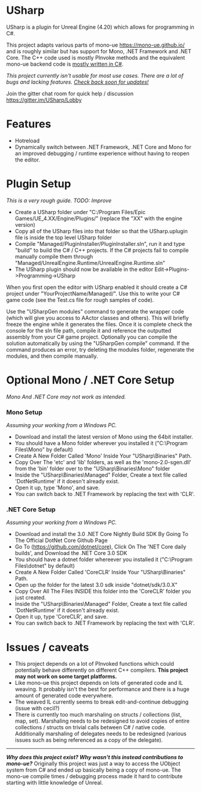 # USharp

USharp is a plugin for Unreal Engine (4.20) which allows for programming in C#.

This project adapts various parts of mono-ue https://mono-ue.github.io/ and is roughly similar but has support for Mono, .NET Framework and .NET Core. The C++ code used is mostly PInvoke methods and the equivalent mono-ue backend code is [mostly written in C#](https://github.com/pixeltris/USharp/tree/master/Managed/UnrealEngine.Runtime/UnrealEngine.Runtime/Internal).

_This project currently isn't usable for most use cases. There are a lot of bugs and lacking features. [Check back soon for updates!](https://github.com/pixeltris/USharp/projects/2)_

Join the gitter chat room for quick help / discussion https://gitter.im/USharp/Lobby

# Features

- Hotreload
- Dynamically switch between .NET Framework, .NET Core and Mono for an improved debugging / runtime experience without having to reopen the editor.

# Plugin Setup

_This is a very rough guide. TODO: Improve_

- Create a USharp folder under "C:/Program Files/Epic Games/UE_4.XX/Engine/Plugins/" (replace the "XX" with the engine version)
- Copy all of the USharp files into that folder so that the USharp.uplugin file is inside the top level USharp folder
- Compile "Managed/PluginInstaller/PluginInstaller.sln", run it and type "build" to build the C# / C++ projects. If the C# projects fail to compile manually compile them through "Managed/UnrealEngine.Runtime/UnrealEngine.Runtime.sln"
- The USharp plugin should now be available in the editor Edit->Plugins->Programming->USharp

When you first open the editor with USharp enabled it should create a C# project under "YourProjectName/Managed/". Use this to write your C# game code (see the Test.cs file for rough samples of code).

Use the "USharpGen modules" command to generate the wrapper code (which will give you access to AActor classes and others). This will briefly freeze the engine while it generates the files. Once it is complete check the console for the sln file path, compile it and reference the outputted assembly from your C# game project. Optionally
you can compile the solution automatically by using the "USharpGen compile" command. If the command produces an error, try deleting the modules folder, regenerate the modules,
and then compile manually.  

# Optional Mono / .NET Core Setup

_Mono And .NET Core may not work as intended._

### Mono Setup
_Assuming your working from a Windows PC._
- Download and install the latest version of Mono using the 64bit installer.
- You should have a Mono folder wherever you installed it ("C:\Program Files\Mono" by default) 
- Create A New Folder Called 'Mono' Inside Your "USharp\Binaries" Path.
- Copy Over The 'etc' and 'lib' folders, as well as the 'mono-2.0-sgen.dll' from the 'bin' folder over to the "USharp\Binaries\Mono" folder
- Inside the "USharp\Binaries\Managed" Folder, Create a text file called 'DotNetRuntime' if it doesn't already exist.
- Open it up, type 'Mono', and save.
- You can switch back to .NET Framework by replacing the text with 'CLR'.

### .NET Core Setup
_Assuming your working from a Windows PC._
- Download and install the 3.0 .NET Core Nightly Build SDK By Going To The Official DotNet Core Github Page
- Go To (https://github.com/dotnet/core), Click On The 'NET Core daily builds', and Download the .NET Core 3.0 SDK
- You should have a dotnet folder whereever you installed it ("C:\Program Files\dotnet" by default)
- Create A New Folder Called 'CoreCLR' Inside Your "USharp\Binaries" Path.
- Open up the folder for the latest 3.0 sdk inside "dotnet/sdk/3.0.X"
- Copy Over All The Files INSIDE this folder into the 'CoreCLR' folder you just created.
- Inside the "USharp\Binaries\Managed" Folder, Create a text file called 'DotNetRuntime' if it doesn't already exist.
- Open it up, type 'CoreCLR', and save.
- You can switch back to .NET Framework by replacing the text with 'CLR'.

# Issues / caveats

- This project depends on a lot of PInvoked functions which could potentially behave differently on different C++ compilers. **This project may not work on some target platforms.**
- Like mono-ue this project depends on lots of generated code and IL weaving. It probably isn't the best for performance and there is a huge amount of generated code everywhere.
- The weaved IL currently seems to break edit-and-continue debugging (issue with cecil?)
- There is currently too much marshaling on structs / collections (list, map, set). Marshaling needs to be redesigned to avoid copies of entire collections / structs on trivial calls between C# / native code. Additionally marshaling of delegates needs to be redesigned (various issues such as being referenced as a copy of the delegate).

---

**_Why does this project exist? Why wasn't this instead contributions to mono-ue?_** Originally this project was just a way to access the UObject system from C# and ended up basically being a copy of mono-ue. The mono-ue compile times / debugging process made it hard to contribute starting with little knowledge of Unreal.
